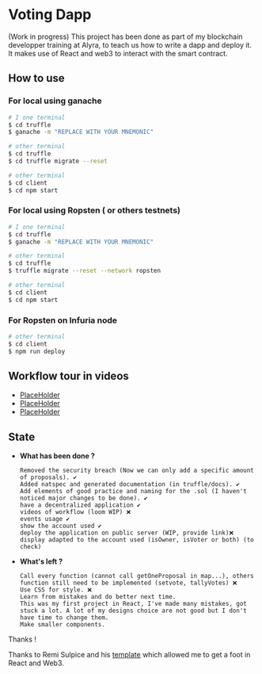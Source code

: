 # Voting Dapp

(Work in progress)
This project has been done as part of my blockchain developper training at Alyra, to teach us how to write a dapp and deploy it.
It makes use of React and web3 to interact with the smart contract.

## How to use

### For local using ganache

```sh
# I one terminal
$ cd truffle
$ ganache -m "REPLACE WITH YOUR MNEMONIC"
```

```sh
# other terminal
$ cd truffle
$ cd truffle migrate --reset
```

```sh
# other terminal
$ cd client
$ cd npm start
```

### For local using Ropsten ( or others testnets)

```sh
# I one terminal
$ cd truffle
$ ganache -m "REPLACE WITH YOUR MNEMONIC"
```

```sh
# other terminal
$ cd truffle
$ truffle migrate --reset --network ropsten
```

```sh
# other terminal
$ cd client
$ cd npm start
```

### For Ropsten on Infuria node

```sh
# other terminal
$ cd client
$ npm run deploy
```

## Workflow tour in videos

<ul>
    <li><a href="https://www.kickassfacts.com/wp-content/uploads/2016/02/Animals.jpg">PlaceHolder</a></li>
    <li><a href="https://www.kickassfacts.com/wp-content/uploads/2016/02/Animals.jpg">PlaceHolder</a></li>
    <li><a href="https://www.kickassfacts.com/wp-content/uploads/2016/02/Animals.jpg">PlaceHolder</a></li>
</ul>

## State

- __What has been done ?__

      Removed the security breach (Now we can only add a specific amount of proposals). ✔️
      Added natspec and generated documentation (in truffle/docs). ✔️
      Add elements of good practice and naming for the .sol (I haven't noticed major changes to be done). ✔️
      have a decentralized application ✔️
      videos of workflow (loom WIP) ❌
      events usage ✔️
      show the account used ✔️
      deploy the application on public server (WIP, provide link)❌
      display adapted to the account used (isOwner, isVoter or both) (to check)

- __What's left ?__

      Call every function (cannot call getOneProposal in map...), others function still need to be implemented (setvote, tallyVotes) ❌
      Use CSS for style. ❌
      Learn from mistakes and do better next time.
      This was my first project in React, I've made many mistakes, got stuck a lot. A lot of my designs choice are not good but I don't have time to change them.
      Make smaller components.

Thanks !

  Thanks to Remi Sulpice and his <a href="https://www.kickassfacts.com/wp-content/uploads/2016/02/Animals.jpg">template</a> which allowed me to get a foot in React and Web3.
